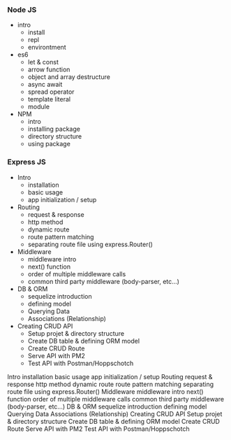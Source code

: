 ### Node JS
- intro
	- install
	- repl
	- environtment
- es6
	- let & const
	- arrow function
	- object and array destructure
	- async await
	- spread operator
	- template literal
	- module
- NPM
	- intro
	- installing package
	- directory structure
	- using package

### Express JS
- Intro
	- installation
	- basic usage
	- app initialization / setup
- Routing
	- request & response
	- http method
	- dynamic route
	- route pattern matching
	- separating route file using express.Router()
- Middleware
	- middleware intro
	- next() function
	- order of multiple middleware calls
	- common third party middleware (body-parser, etc...)
- DB & ORM
	- sequelize introduction
	- defining model
	- Querying Data
	- Associations (Relationship) 
- Creating CRUD API
	- Setup projet & directory structure
	- Create DB table & defining ORM model
	- Create CRUD Route
	- Serve API with PM2
	- Test API with Postman/Hoppschotch



Intro
	installation
	basic usage
	app initialization / setup
Routing
	request & response
	http method
	dynamic route
	route pattern matching
	separating route file using express.Router()
Middleware
	middleware intro
	next() function
	order of multiple middleware calls
	common third party middleware (body-parser, etc...)
DB & ORM
	sequelize introduction
	defining model
	Querying Data
	Associations (Relationship) 
Creating CRUD API
	Setup projet & directory structure
	Create DB table & defining ORM model
	Create CRUD Route
	Serve API with PM2
	Test API with Postman/Hoppschotch